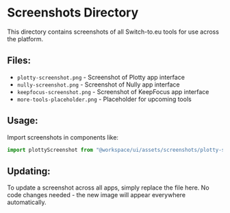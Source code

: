# Screenshots Directory

This directory contains screenshots of all Switch-to.eu tools for use across the platform.

## Files:
- `plotty-screenshot.png` - Screenshot of Plotty app interface
- `nully-screenshot.png` - Screenshot of Nully app interface  
- `keepfocus-screenshot.png` - Screenshot of KeepFocus app interface
- `more-tools-placeholder.png` - Placeholder for upcoming tools

## Usage:
Import screenshots in components like:
```typescript
import plottyScreenshot from "@workspace/ui/assets/screenshots/plotty-screenshot.png";
```

## Updating:
To update a screenshot across all apps, simply replace the file here.
No code changes needed - the new image will appear everywhere automatically.